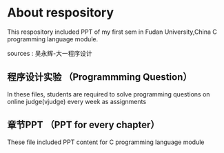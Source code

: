 # About respository
This respository included PPT of my first sem in Fudan University,China C programming language module.

sources : 吴永辉-大一程序设计

## 程序设计实验 （Programmming Question）
In these files, students are required to solve programming questions on online judge(vjudge) every week as assignments

## 章节PPT （PPT for every chapter）
These file included PPT content for C programming language module
